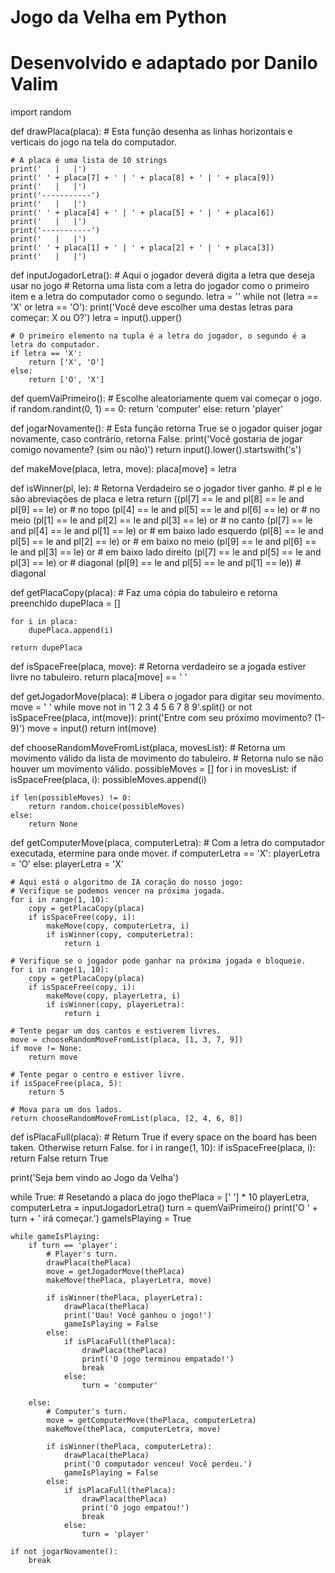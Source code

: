 # Jogo da Velha em Python
# Desenvolvido e adaptado por Danilo Valim

import random

def drawPlaca(placa):
    # Esta função desenha as linhas horizontais e verticais do jogo na tela do computador.

    # A placa é uma lista de 10 strings
    print('   |   |')
    print(' ' + placa[7] + ' | ' + placa[8] + ' | ' + placa[9])
    print('   |   |')
    print('-----------')
    print('   |   |')
    print(' ' + placa[4] + ' | ' + placa[5] + ' | ' + placa[6])
    print('   |   |')
    print('-----------')
    print('   |   |')
    print(' ' + placa[1] + ' | ' + placa[2] + ' | ' + placa[3])
    print('   |   |')

def inputJogadorLetra():
    # Aqui o jogador deverá digita a letra que deseja usar no jogo
    # Retorna uma lista com a letra do jogador como o primeiro item e a letra do computador como o segundo.
    letra = ''
    while not (letra == 'X' or letra == 'O'):
        print('Você deve escolher uma destas letras para começar: X ou O?')
        letra = input().upper()

    # O primeiro elemento na tupla é a letra do jogador, o segundo é a letra do computador.
    if letra == 'X':
        return ['X', 'O']
    else:
        return ['O', 'X']

def quemVaiPrimeiro():
    # Escolhe aleatoriamente quem vai começar o jogo.
    if random.randint(0, 1) == 0:
        return 'computer'
    else:
        return 'player'

def jogarNovamente():
    # Esta função retorna True se o jogador quiser jogar novamente, caso contrário, retorna False.
    print('Você gostaria de jogar comigo novamente? (sim ou não)')
    return input().lower().startswith('s')

def makeMove(placa, letra, move):
    placa[move] = letra

def isWinner(pl, le):
    # Retorna Verdadeiro se o jogador tiver ganho.
    # pl e le são abreviações de placa e letra
    return ((pl[7] == le and pl[8] == le and pl[9] == le) or # no topo
    (pl[4] == le and pl[5] == le and pl[6] == le) or # no meio
    (pl[1] == le and pl[2] == le and pl[3] == le) or # no canto
    (pl[7] == le and pl[4] == le and pl[1] == le) or # em baixo lado esquerdo
    (pl[8] == le and pl[5] == le and pl[2] == le) or # em baixo no meio
    (pl[9] == le and pl[6] == le and pl[3] == le) or # em baixo lado direito
    (pl[7] == le and pl[5] == le and pl[3] == le) or # diagonal
    (pl[9] == le and pl[5] == le and pl[1] == le)) # diagonal

def getPlacaCopy(placa):
    # Faz uma cópia do tabuleiro e retorna preenchido
    dupePlaca = []

    for i in placa:
        dupePlaca.append(i)

    return dupePlaca

def isSpaceFree(placa, move):
    # Retorna verdadeiro se a jogada estiver livre no tabuleiro.
    return placa[move] == ' '

def getJogadorMove(placa):
    # Libera o jogador para digitar seu movimento.
    move = ' '
    while move not in '1 2 3 4 5 6 7 8 9'.split() or not isSpaceFree(placa, int(move)):
        print('Entre com seu próximo movimento? (1-9)')
        move = input()
    return int(move)

def chooseRandomMoveFromList(placa, movesList):
    # Retorna um movimento válido da lista de movimento do tabuleiro.
    # Retorna nulo se não houver um movimento válido.
    possibleMoves = []
    for i in movesList:
        if isSpaceFree(placa, i):
            possibleMoves.append(i)

    if len(possibleMoves) != 0:
        return random.choice(possibleMoves)
    else:
        return None

def getComputerMove(placa, computerLetra):
    # Com a letra do computador executada, etermine para onde mover.
    if computerLetra == 'X':
        playerLetra = 'O'
    else:
        playerLetra = 'X'

    # Aqui está o algoritmo de IA coração do nosso jogo:
    # Verifique se podemos vencer na próxima jogada.
    for i in range(1, 10):
        copy = getPlacaCopy(placa)
        if isSpaceFree(copy, i):
            makeMove(copy, computerLetra, i)
            if isWinner(copy, computerLetra):
                return i

    # Verifique se o jogador pode ganhar na próxima jogada e bloqueie.
    for i in range(1, 10):
        copy = getPlacaCopy(placa)
        if isSpaceFree(copy, i):
            makeMove(copy, playerLetra, i)
            if isWinner(copy, playerLetra):
                return i

    # Tente pegar um dos cantos e estiverem livres.
    move = chooseRandomMoveFromList(placa, [1, 3, 7, 9])
    if move != None:
        return move

    # Tente pegar o centro e estiver livre.
    if isSpaceFree(placa, 5):
        return 5

    # Mova para um dos lados.
    return chooseRandomMoveFromList(placa, [2, 4, 6, 8])

def isPlacaFull(placa):
    # Return True if every space on the board has been taken. Otherwise return False.
    for i in range(1, 10):
        if isSpaceFree(placa, i):
            return False
    return True


print('Seja bem vindo ao Jogo da Velha')

while True:
    # Resetando a placa do jogo
    thePlaca = [' '] * 10
    playerLetra, computerLetra = inputJogadorLetra()
    turn = quemVaiPrimeiro()
    print('O ' + turn + ' irá começar.')
    gameIsPlaying = True

    while gameIsPlaying:
        if turn == 'player':
            # Player's turn.
            drawPlaca(thePlaca)
            move = getJogadorMove(thePlaca)
            makeMove(thePlaca, playerLetra, move)

            if isWinner(thePlaca, playerLetra):
                drawPlaca(thePlaca)
                print('Uau! Você ganhou o jogo!')
                gameIsPlaying = False
            else:
                if isPlacaFull(thePlaca):
                    drawPlaca(thePlaca)
                    print('O jogo terminou empatado!')
                    break
                else:
                    turn = 'computer'

        else:
            # Computer's turn.
            move = getComputerMove(thePlaca, computerLetra)
            makeMove(thePlaca, computerLetra, move)

            if isWinner(thePlaca, computerLetra):
                drawPlaca(thePlaca)
                print('O computador venceu! Você perdeu.')
                gameIsPlaying = False
            else:
                if isPlacaFull(thePlaca):
                    drawPlaca(thePlaca)
                    print('O jogo empatou!')
                    break
                else:
                    turn = 'player'

    if not jogarNovamente():
        break
